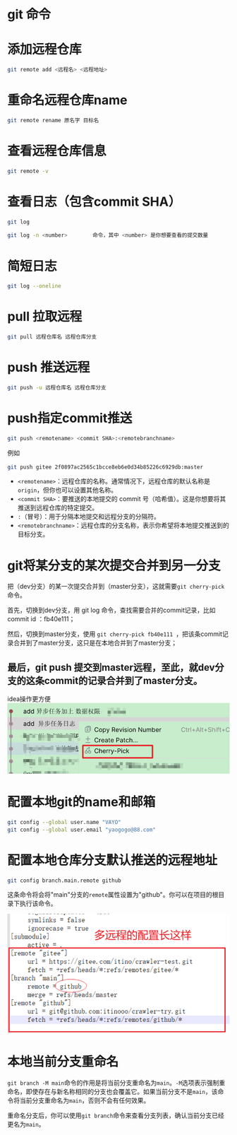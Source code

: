 # git 命令

# 添加远程仓库

```bash
git remote add <远程名> <远程地址>
```

# 重命名远程仓库name

```bash
git remote rename 原名字 目标名
```

# 查看远程仓库信息

```bash
git remote -v
```

# 查看日志（包含commit SHA）

```bash
git log
```

```bash
git log -n <number>        命令，其中 <number> 是你想要查看的提交数量
```

# 简短日志

```bash
git log --oneline
```

# pull 拉取远程

```bash
git pull 远程仓库名 远程仓库分支
```

# push 推送远程

```bash
git push -u 远程仓库名 远程仓库分支
```

# ****push指定commit推送****

```bash
git push <remotename> <commit SHA>:<remotebranchname>
```

例如

```bash
git push gitee 2f0897ac2565c1bcce8eb6e0d34b85226c6929db:master
```

- `<remotename>`：远程仓库的名称。通常情况下，远程仓库的默认名称是`origin`，但你也可以设置其他名称。
- `<commit SHA>`：要推送的本地提交的 commit 号（哈希值）。这是你想要将其推送到远程仓库的特定提交。
- `:`（冒号）：用于分隔本地提交和远程分支的分隔符。
- `<remotebranchname>`：远程仓库的分支名称，表示你希望将本地提交推送到的目标分支。

# git将某分支的某次提交合并到另一分支
把（dev分支）的某一次提交合并到（master分支），这就需要`git cherry-pick`命令。

首先，切换到dev分支，用 git log 命令，查找需要合并的commit记录，比如commit id ：fb40e111；

然后，切换到master分支，使用 `git cherry-pick fb40e111 `，把该条commit记录合并到了master分支，这只是在本地合并到了master分支；

最后，git push 提交到master远程，至此，就dev分支的这条commit的记录合并到了master分支。
---
idea操作更方便
![IDEA_cherry-pick.png](git命令/IDEA_cherry-pick.png)

# 配置本地git的name和邮箱

``` bash
git config --global user.name "VAYO"
git config --global user.email "yaogogo@88.com"
```

# 配置本地仓库分支默认推送的远程地址

``` bash
git config branch.main.remote github
```

这条命令将会将"main"分支的`remote`属性设置为"github"。你可以在项目的根目录下执行该命令。

![img.png](git命令/img.png)

# 本地当前分支重命名

`git branch -M main`命令的作用是将当前分支重命名为`main`。`-M`选项表示强制重命名，即使存在与新名称相同的分支也会覆盖它。如果当前分支不是`main`，该命令将当前分支重命名为`main`，否则不会有任何效果。

重命名分支后，你可以使用`git branch`命令来查看分支列表，确认当前分支已经更名为`main`。
